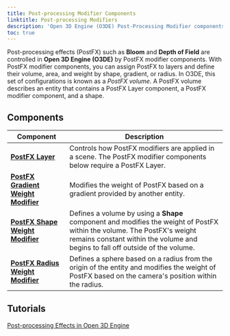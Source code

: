 ```yaml
---
title: Post-processing Modifier Components
linktitle: Post-processing Modifiers
description: 'Open 3D Engine (O3DE) Post-Processing Modifier components.'
toc: true
---
```


Post-processing effects (PostFX) such as **Bloom** and **Depth of Field** are controlled in **Open 3D Engine (O3DE)** by PostFX modifier components. With PostFX modifier components, you can assign PostFX to layers and define their volume, area, and weight by shape, gradient, or radius. In O3DE, this set of configurations is known as a *PostFX volume*. A PostFX volume describes an entity that contains a PostFX Layer component, a PostFX modifier component, and a shape.


## Components

| Component | Description | 
| - | - |
| [**PostFX Layer**](/docs/user-guide/components/reference/atom/postfx-layer/) | Controls how PostFX modifiers are applied in a scene. The PostFX modifier components below require a PostFX Layer.|
| [**PostFX Gradient Weight Modifier**](/docs/user-guide/components/reference/atom/postfx-gradient-weight-modifier/) | Modifies the weight of PostFX based on a gradient provided by another entity. |
| [**PostFX Shape Weight Modifier**](/docs/user-guide/components/reference/atom/postfx-shape-weight-modifier/) | Defines a volume by using a **Shape** component and modifies the weight of PostFX within the volume. The PostFX's weight remains constant within the volume and begins to fall off outside of the volume.|
| [**PostFX Radius Weight Modifier**](/docs/user-guide/components/reference/atom/postfx-radius-weight-modifier/) |  Defines a sphere based on a radius from the origin of the entity and modifies the weight of PostFX based on the camera's position within the radius. |


## Tutorials

[Post-processing Effects in Open 3D Engine](/docs/learning-guide/tutorials/postfx/)